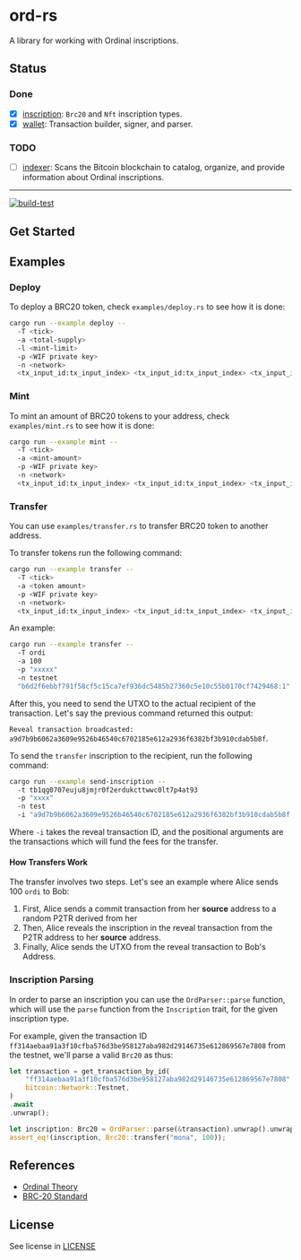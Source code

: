 # ord-rs

A library for working with Ordinal inscriptions.

## Status

### Done

- [x] [inscription](src/inscription.rs): `Brc20` and `Nft` inscription types.
- [x] [wallet](src/wallet.rs): Transaction builder, signer, and parser.

### TODO

- [ ] [indexer](src/indexer.rs): Scans the Bitcoin blockchain to catalog, organize, and provide information about Ordinal inscriptions.

------------------------------------------------------------------------------------------------------------------------------

[![build-test](https://github.com/bitfinity-network/ord-rs/actions/workflows/build-test.yml/badge.svg)](https://github.com/bitfinity-network/ord-rs/actions/workflows/build-test.yml)

## Get Started

## Examples

### Deploy

To deploy a BRC20 token, check `examples/deploy.rs` to see how it is done:

```sh
cargo run --example deploy --
  -T <tick>
  -a <total-supply>
  -l <mint-limit>
  -p <WIF private key>
  -n <network>
  <tx_input_id:tx_input_index> <tx_input_id:tx_input_index> <tx_input_id:tx_input_index>
```

### Mint

To mint an amount of BRC20 tokens to your address, check `examples/mint.rs` to see how it is done:

```sh
cargo run --example mint --
  -T <tick>
  -a <mint-amount>
  -p <WIF private key>
  -n <network>
  <tx_input_id:tx_input_index> <tx_input_id:tx_input_index> <tx_input_id:tx_input_index>
```

### Transfer

You can use `examples/transfer.rs` to transfer BRC20 token to another address.

To transfer tokens run the following command:

```sh
cargo run --example transfer --
  -T <tick>
  -a <token amount>
  -p <WIF private key>
  -n <network>
  <tx_input_id:tx_input_index> <tx_input_id:tx_input_index> <tx_input_id:tx_input_index> 
```

An example:

```sh
cargo run --example transfer --
  -T ordi 
  -a 100 
  -p "xxxxx" 
  -n testnet 
  "b6d2f6ebbf791f58cf5c15ca7ef936dc5485b27360c5e10c55b0170cf7429468:1" "f9832ed4eaf8eb32f619fe0e24f6ab352a73c16ee456b03792f13c6329e6a1e4:1"
```

After this, you need to send the UTXO to the actual recipient of the transaction.
Let's say the previous command returned this output:

`Reveal transaction broadcasted: a9d7b9b6062a3609e9526b46540c6702185e612a2936f6382bf3b910cdab5b8f`.

To send the `transfer` inscription to the recipient, run the following command:

```sh
cargo run --example send-inscription --
  -t tb1qg0707euju8jmjr0f2erdukcttwwc0lt7p4at93 
  -p "xxxx" 
  -n test 
  -i "a9d7b9b6062a3609e9526b46540c6702185e612a2936f6382bf3b910cdab5b8f:0" "0c86a1ba63234546c234a6e253a0844bb693d8093dc65a6cf28f200d475bd675:1"
```

Where `-i` takes the reveal transaction ID, and the positional arguments are the transactions which will fund the fees for the transfer.

#### How Transfers Work

The transfer involves two steps. Let's see an example where Alice sends 100 `ordi` to Bob:

1. First, Alice sends a commit transaction from her **source** address to a random P2TR derived from her
2. Then, Alice reveals the inscription in the reveal transaction from the P2TR address to her **source** address.
3. Finally, Alice sends the UTXO from the reveal transaction to Bob's Address.

### Inscription Parsing

In order to parse an inscription you can use the `OrdParser::parse` function, which will use the `parse` function from the `Inscription` trait, for the given inscription type.

For example, given the transaction ID `ff314aebaa91a3f10cfba576d3be958127aba982d29146735e612869567e7808` from the testnet, we'll parse a valid `Brc20` as thus:

```rust
let transaction = get_transaction_by_id(
    "ff314aebaa91a3f10cfba576d3be958127aba982d29146735e612869567e7808",
    bitcoin::Network::Testnet,
)
.await
.unwrap();

let inscription: Brc20 = OrdParser::parse(&transaction).unwrap().unwrap();
assert_eq!(inscription, Brc20::transfer("mona", 100));
```

## References

- [Ordinal Theory](https://docs.ordinals.com/inscriptions.html)
- [BRC-20 Standard](https://domo-2.gitbook.io/brc-20-experiment/)

## License

See license in [LICENSE](./LICENSE)
